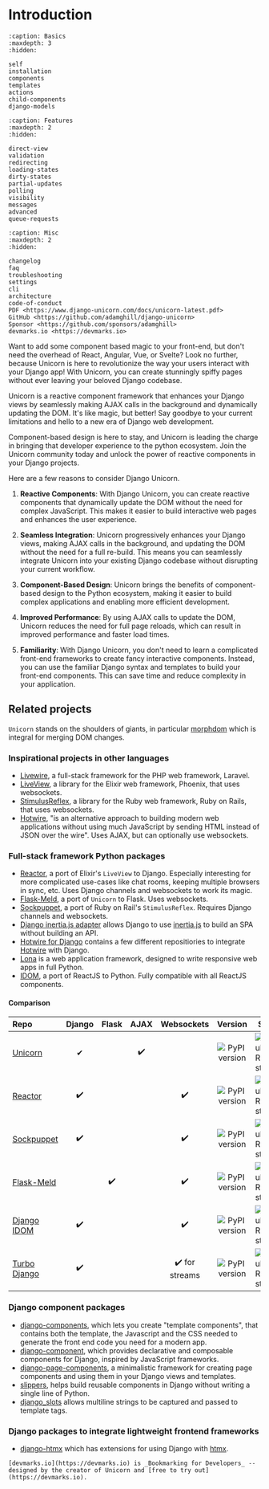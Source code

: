 # Introduction

```{toctree}
:caption: Basics
:maxdepth: 3
:hidden:

self
installation
components
templates
actions
child-components
django-models
```

```{toctree}
:caption: Features
:maxdepth: 2
:hidden:

direct-view
validation
redirecting
loading-states
dirty-states
partial-updates
polling
visibility
messages
advanced
queue-requests
```

```{toctree}
:caption: Misc
:maxdepth: 2
:hidden:

changelog
faq
troubleshooting
settings
cli
architecture
code-of-conduct
PDF <https://www.django-unicorn.com/docs/unicorn-latest.pdf>
GitHub <https://github.com/adamghill/django-unicorn>
Sponsor <https://github.com/sponsors/adamghill>
devmarks.io <https://devmarks.io>
```

Want to add some component based magic to your front-end, but don't need the overhead of React, Angular, Vue, or Svelte? Look no further, because Unicorn is here to revolutionize the way your users interact with your Django app! With Unicorn, you can create stunningly spiffy pages without ever leaving your beloved Django codebase.

Unicorn is a reactive component framework that enhances your Django views by seamlessly making AJAX calls in the background and dynamically updating the DOM. It's like magic, but better! Say goodbye to your current limitations and hello to a new era of Django web development.

Component-based design is here to stay, and Unicorn is leading the charge in bringing that developer experience to the python ecosystem. Join the Unicorn community today and unlock the power of reactive components in your Django projects.

Here are a few reasons to consider Django Unicorn.

1. **Reactive Components**: With Django Unicorn, you can create reactive components that dynamically update the DOM without the need for complex JavaScript. This makes it easier to build interactive web pages and enhances the user experience.

2. **Seamless Integration**: Unicorn progressively enhances your Django views, making AJAX calls in the background, and updating the DOM without the need for a full re-build. This means you can seamlessly integrate Unicorn into your existing Django codebase without disrupting your current workflow.

3. **Component-Based Design**: Unicorn brings the benefits of component-based design to the Python ecosystem, making it easier to build complex applications and enabling more efficient development.

4. **Improved Performance**: By using AJAX calls to update the DOM, Unicorn reduces the need for full page reloads, which can result in improved performance and faster load times.

5. **Familiarity**: With Django Unicorn, you don't need to learn a complicated front-end frameworks to create fancy interactive components. Instead, you can use the familiar Django syntax and templates to build your front-end components. This can save time and reduce complexity in your application.


## Related projects

`Unicorn` stands on the shoulders of giants, in particular [morphdom](https://github.com/patrick-steele-idem/morphdom) which is integral for merging DOM changes.

### Inspirational projects in other languages

- [Livewire](https://laravel-livewire.com/), a full-stack framework for the PHP web framework, Laravel.
- [LiveView](https://github.com/phoenixframework/phoenix_live_view), a library for the Elixir web framework, Phoenix, that uses websockets.
- [StimulusReflex](https://docs.stimulusreflex.com), a library for the Ruby web framework, Ruby on Rails, that uses websockets.
- [Hotwire](https://hotwire.dev), "is an alternative approach to building modern web applications without using much JavaScript by sending HTML instead of JSON over the wire". Uses AJAX, but can optionally use websockets.

### Full-stack framework Python packages

- [Reactor](https://github.com/edelvalle/reactor/), a port of Elixir's `LiveView` to Django. Especially interesting for more complicated use-cases like chat rooms, keeping multiple browsers in sync, etc. Uses Django channels and websockets to work its magic.
- [Flask-Meld](https://github.com/mikeabrahamsen/Flask-Meld), a port of `Unicorn` to Flask. Uses websockets.
- [Sockpuppet](https://sockpuppet.argpar.se/), a port of Ruby on Rail's `StimulusReflex`. Requires Django channels and websockets.
- [Django inertia.js adapter](https://github.com/zodman/inertia-django) allows Django to use <a href="https://inertiajs.com">inertia.js</a> to build an SPA without building an API.
- [Hotwire for Django](https://github.com/hotwire-django) contains a few different repositiories to integrate [Hotwire](https://hotwire.dev) with Django.
- [Lona](https://lona-web.org/) is a web application framework, designed to write responsive web apps in full Python.
- [IDOM](https://github.com/idom-team/idom), a port of ReactJS to Python. Fully compatible with all ReactJS components.

#### Comparison

| Repo                                                           | Django | Flask | AJAX |   Websockets   |                                           Version                                            | Stars                                                                                                              |
| :------------------------------------------------------------- | :----: | :---: | :--: | :------------: | :------------------------------------------------------------------------------------------: | ------------------------------------------------------------------------------------------------------------------ |
| [Unicorn](https://github.com/adamghill/django-unicorn)         |   ✔    |       |  ✔️  |                |  ![PyPI version](https://img.shields.io/pypi/v/django-unicorn?label=%20&style=flat-square)   | ![GitHub Repo stars](https://img.shields.io/github/stars/adamghill/django-unicorn?label=%20&style=flat-square)     |
| [Reactor](https://github.com/edelvalle/reactor/)               |   ✔️   |       |      |       ✔️       |  ![PyPI version](https://img.shields.io/pypi/v/django-reactor?label=%20&style=flat-square)   | ![GitHub Repo stars](https://img.shields.io/github/stars/edelvalle/reactor?label=%20&style=flat-square)            |
| [Sockpuppet](https://github.com/jonathan-s/django-sockpuppet)  |   ✔️   |       |      |       ✔️       | ![PyPI version](https://img.shields.io/pypi/v/django-sockpuppet?label=%20&style=flat-square) | ![GitHub Repo stars](https://img.shields.io/github/stars/jonathan-s/django-sockpuppet?label=%20&style=flat-square) |
| [Flask-Meld](https://github.com/mikeabrahamsen/Flask-Meld)     |        |  ✔️   |      |       ✔️       |    ![PyPI version](https://img.shields.io/pypi/v/flask-meld?label=%20&style=flat-square)     | ![GitHub Repo stars](https://img.shields.io/github/stars/mikeabrahamsen/Flask-Meld?label=%20&style=flat-square)    |
| [Django IDOM](https://github.com/idom-team/django-idom)        |   ✔️   |       |      |       ✔️       |    ![PyPI version](https://img.shields.io/pypi/v/django-idom?label=%20&style=flat-square)    | ![GitHub Repo stars](https://img.shields.io/github/stars/idom-team/django-idom?label=%20&style=flat-square)        |
| [Turbo Django](https://github.com/hotwire-django/turbo-django) |   ✔️   |       |      | ✔️ for streams |   ![PyPI version](https://img.shields.io/pypi/v/turbo-django?label=%20&style=flat-square)    | ![GitHub Repo stars](https://img.shields.io/github/stars/hotwire-django/turbo-django?label=%20&style=flat-square)  |

### Django component packages

- [django-components](https://github.com/EmilStenstrom/django-components/), which lets you create "template components", that contains both the template, the Javascript and the CSS needed to generate the front end code you need for a modern app.
- [django-component](https://gitlab.com/Mojeer/django_components), which provides declarative and composable components for Django, inspired by JavaScript frameworks.
- [django-page-components](https://github.com/andreyfedoseev/django-page-components), a minimalistic framework for creating page components and using them in your Django views and templates.
- [slippers](https://mitchel.me/slippers/), helps build reusable components in Django without writing a single line of Python.
- [django_slots](https://github.com/nwjlyons/django_slots) allows multiline strings to be captured and passed to template tags.

### Django packages to integrate lightweight frontend frameworks

- [django-htmx](https://github.com/adamchainz/django-htmx) which has extensions for using Django with [htmx](https://htmx.org/).

```{admonition} Bookmarking for Developers
[devmarks.io](https://devmarks.io) is _Bookmarking for Developers_ -- designed by the creator of Unicorn and [free to try out](https://devmarks.io).
```